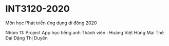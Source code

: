 # INT3120-2020
Môn học Phát triển ứng dụng di động 2020

Nhóm 11: Project App học tiếng anh
Thành viên : Hoàng Việt Hùng
             Mai Thế Đại
             Đặng Thị Duyên
